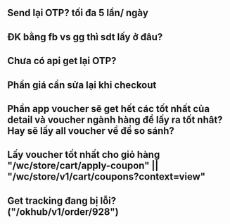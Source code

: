 ## Send lại OTP? tối đa 5 lần/ ngày
## ĐK bằng fb vs gg thì sdt lấy ở đâu?
## Chưa có api get lại OTP?
## Phần giá cần sửa lại khi checkout
## Phần app voucher sẽ get hết các tốt nhất của detail và voucher ngành hàng để lấy ra tốt nhât? Hay sẽ lấy all voucher về để so sánh?
## Lấy voucher tốt nhất cho giỏ hàng "/wc/store/cart/apply-coupon" || "/wc/store/v1/cart/coupons?context=view"
## Get tracking đang bị lỗi? ("/okhub/v1/order/928")


